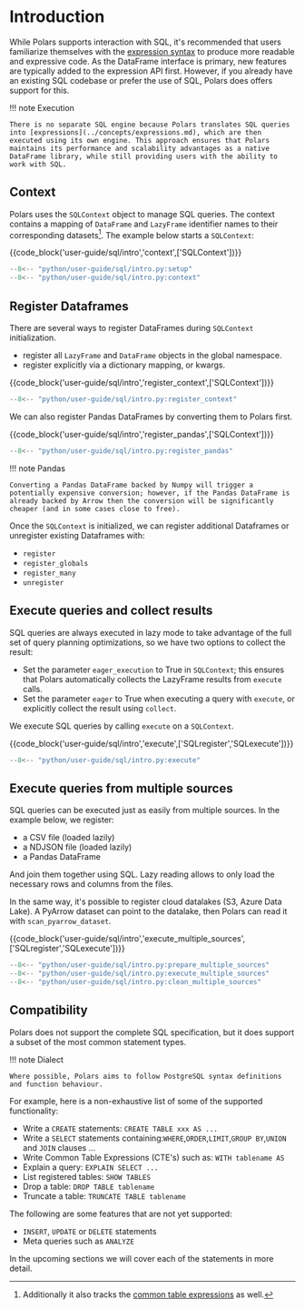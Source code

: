 # Introduction

While Polars supports interaction with SQL, it's recommended that users familiarize themselves with
the [expression syntax](../concepts/expressions.md) to produce more readable and expressive code. As the DataFrame
interface is primary, new features are typically added to the expression API first. However, if you already have an
existing SQL codebase or prefer the use of SQL, Polars does offers support for this.

!!! note Execution

    There is no separate SQL engine because Polars translates SQL queries into [expressions](../concepts/expressions.md), which are then executed using its own engine. This approach ensures that Polars maintains its performance and scalability advantages as a native DataFrame library, while still providing users with the ability to work with SQL.

## Context

Polars uses the `SQLContext` object to manage SQL queries. The context contains a mapping of `DataFrame` and `LazyFrame`
identifier names to their corresponding datasets[^1]. The example below starts a `SQLContext`:

{{code_block('user-guide/sql/intro','context',['SQLContext'])}}

```python exec="on" session="user-guide/sql"
--8<-- "python/user-guide/sql/intro.py:setup"
--8<-- "python/user-guide/sql/intro.py:context"
```

## Register Dataframes

There are several ways to register DataFrames during `SQLContext` initialization.

- register all `LazyFrame` and `DataFrame` objects in the global namespace.
- register explicitly via a dictionary mapping, or kwargs.

{{code_block('user-guide/sql/intro','register_context',['SQLContext'])}}

```python exec="on" session="user-guide/sql"
--8<-- "python/user-guide/sql/intro.py:register_context"
```

We can also register Pandas DataFrames by converting them to Polars first.

{{code_block('user-guide/sql/intro','register_pandas',['SQLContext'])}}

```python exec="on" session="user-guide/sql"
--8<-- "python/user-guide/sql/intro.py:register_pandas"
```

!!! note Pandas

    Converting a Pandas DataFrame backed by Numpy will trigger a potentially expensive conversion; however, if the Pandas DataFrame is already backed by Arrow then the conversion will be significantly cheaper (and in some cases close to free).

Once the `SQLContext` is initialized, we can register additional Dataframes or unregister existing Dataframes with:

- `register`
- `register_globals`
- `register_many`
- `unregister`

## Execute queries and collect results

SQL queries are always executed in lazy mode to take advantage of the full set of query planning optimizations, so we
have two options to collect the result:

- Set the parameter `eager_execution` to True in `SQLContext`; this ensures that Polars automatically collects the
  LazyFrame results from `execute` calls.
- Set the parameter `eager` to True when executing a query with `execute`, or explicitly collect the result
  using `collect`.

We execute SQL queries by calling `execute` on a `SQLContext`.

{{code_block('user-guide/sql/intro','execute',['SQLregister','SQLexecute'])}}

```python exec="on" result="text" session="user-guide/sql"
--8<-- "python/user-guide/sql/intro.py:execute"
```

## Execute queries from multiple sources

SQL queries can be executed just as easily from multiple sources.
In the example below, we register:

- a CSV file (loaded lazily)
- a NDJSON file (loaded lazily)
- a Pandas DataFrame

And join them together using SQL.
Lazy reading allows to only load the necessary rows and columns from the files.

In the same way, it's possible to register cloud datalakes (S3, Azure Data Lake). A PyArrow dataset can point to the
datalake, then Polars can read it with `scan_pyarrow_dataset`.

{{code_block('user-guide/sql/intro','execute_multiple_sources',['SQLregister','SQLexecute'])}}

```python exec="on" result="text" session="user-guide/sql"
--8<-- "python/user-guide/sql/intro.py:prepare_multiple_sources"
--8<-- "python/user-guide/sql/intro.py:execute_multiple_sources"
--8<-- "python/user-guide/sql/intro.py:clean_multiple_sources"
```

[^1]: Additionally it also tracks the [common table expressions](./cte.md) as well.

## Compatibility

Polars does not support the complete SQL specification, but it does support a subset of the most common statement types.

!!! note Dialect

    Where possible, Polars aims to follow PostgreSQL syntax definitions and function behaviour.

For example, here is a non-exhaustive list of some of the supported functionality:

- Write a `CREATE` statements: `CREATE TABLE xxx AS ...`
- Write a `SELECT` statements containing:`WHERE`,`ORDER`,`LIMIT`,`GROUP BY`,`UNION` and `JOIN` clauses ...
- Write Common Table Expressions (CTE's) such as: `WITH tablename AS`
- Explain a query: `EXPLAIN SELECT ...`
- List registered tables: `SHOW TABLES`
- Drop a table: `DROP TABLE tablename`
- Truncate a table: `TRUNCATE TABLE tablename`

The following are some features that are not yet supported:

- `INSERT`, `UPDATE` or `DELETE` statements
- Meta queries such as `ANALYZE`

In the upcoming sections we will cover each of the statements in more detail.
